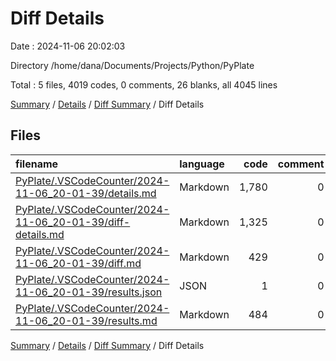 # Diff Details

Date : 2024-11-06 20:02:03

Directory /home/dana/Documents/Projects/Python/PyPlate

Total : 5 files,  4019 codes, 0 comments, 26 blanks, all 4045 lines

[Summary](results.md) / [Details](details.md) / [Diff Summary](diff.md) / Diff Details

## Files
| filename | language | code | comment | blank | total |
| :--- | :--- | ---: | ---: | ---: | ---: |
| [PyPlate/.VSCodeCounter/2024-11-06_20-01-39/details.md](/PyPlate/.VSCodeCounter/2024-11-06_20-01-39/details.md) | Markdown | 1,780 | 0 | 6 | 1,786 |
| [PyPlate/.VSCodeCounter/2024-11-06_20-01-39/diff-details.md](/PyPlate/.VSCodeCounter/2024-11-06_20-01-39/diff-details.md) | Markdown | 1,325 | 0 | 6 | 1,331 |
| [PyPlate/.VSCodeCounter/2024-11-06_20-01-39/diff.md](/PyPlate/.VSCodeCounter/2024-11-06_20-01-39/diff.md) | Markdown | 429 | 0 | 7 | 436 |
| [PyPlate/.VSCodeCounter/2024-11-06_20-01-39/results.json](/PyPlate/.VSCodeCounter/2024-11-06_20-01-39/results.json) | JSON | 1 | 0 | 0 | 1 |
| [PyPlate/.VSCodeCounter/2024-11-06_20-01-39/results.md](/PyPlate/.VSCodeCounter/2024-11-06_20-01-39/results.md) | Markdown | 484 | 0 | 7 | 491 |

[Summary](results.md) / [Details](details.md) / [Diff Summary](diff.md) / Diff Details